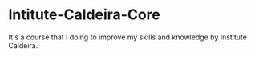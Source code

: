 # Intitute-Caldeira-Core
It's a course that I doing to improve my skills and knowledge by Institute Caldeira.
